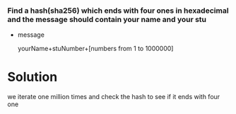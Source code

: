 ### Find a hash(sha256) which ends with four ones in hexadecimal and the message should contain your name and your stu

- message
        
        
    yourName+stuNumber+[numbers from 1 to 1000000]

# Solution
we iterate one million times and check the hash to see if it ends with four one
